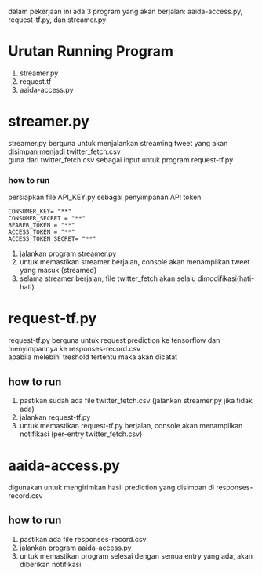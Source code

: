 dalam pekerjaan ini ada 3 program yang akan berjalan: aaida-access.py, request-tf.py, dan streamer.py  
# Urutan Running Program  
1. streamer.py  
1. request.tf  
1. aaida-access.py 

# streamer.py  
streamer.py berguna untuk menjalankan streaming tweet yang akan disimpan menjadi twitter_fetch.csv  
guna dari twitter_fetch.csv sebagai input untuk program request-tf.py  


### how to run  
persiapkan file API_KEY.py sebagai penyimpanan API token  
```
CONSUMER_KEY= "**"
CONSUMER_SECRET = "**"
BEARER_TOKEN = "**"
ACCESS_TOKEN = "**"
ACCESS_TOKEN_SECRET= "**"
```
1. jalankan program streamer.py  
1. untuk memastikan streamer berjalan, console akan menampilkan tweet yang masuk (streamed)  
1. selama streamer berjalan, file twitter_fetch akan selalu dimodifikasi(hati-hati)  


# request-tf.py  
request-tf.py berguna untuk request prediction ke tensorflow dan menyimpannya ke responses-record.csv  
apabila melebihi treshold tertentu maka akan dicatat  

## how to run  
1. pastikan sudah ada file twitter_fetch.csv (jalankan streamer.py jika tidak ada)  
1. jalankan request-tf.py  
1. untuk memastikan request-tf.py berjalan, console akan menampilkan notifikasi (per-entry twitter_fetch.csv)  

# aaida-access.py  
digunakan untuk mengirimkan hasil prediction yang disimpan di responses-record.csv  

## how to run  
1. pastikan ada file responses-record.csv  
1. jalankan program aaida-access.py  
1. untuk memastikan program selesai dengan semua entry yang ada, akan diberikan notifikasi  
